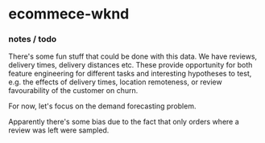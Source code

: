 # ecommece-wknd

### notes / todo
There's some fun stuff that could be done with this data. We have reviews, delivery times, delivery distances etc.
These provide opportunity for both feature engineering for different tasks and interesting hypotheses to test,
e.g. the effects of delivery times, location remoteness, or review favourability of the customer on churn.

For now, let's focus on the demand forecasting problem.

Apparently there's some bias due to the fact that only orders where a review was left were sampled.